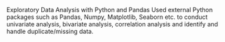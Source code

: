 Exploratory Data Analysis with Python and Pandas
Used external Python packages such as Pandas, Numpy, Matplotlib, Seaborn etc. to conduct univariate analysis, bivariate analysis, correlation analysis and identify and handle duplicate/missing data.       

